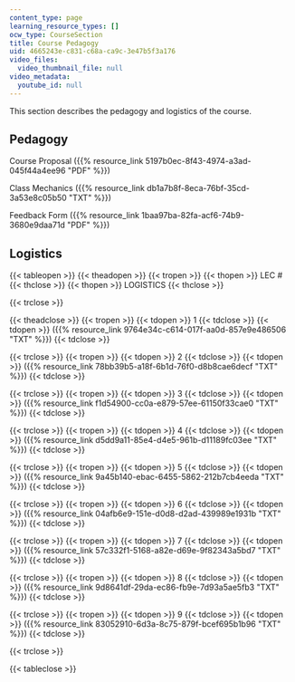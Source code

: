 ```yaml
---
content_type: page
learning_resource_types: []
ocw_type: CourseSection
title: Course Pedagogy
uid: 4665243e-c831-c68a-ca9c-3e47b5f3a176
video_files:
  video_thumbnail_file: null
video_metadata:
  youtube_id: null
---
```


This section describes the pedagogy and logistics of the course.

Pedagogy
--------

Course Proposal ({{% resource_link 5197b0ec-8f43-4974-a3ad-045f44a4ee96 "PDF" %}})

Class Mechanics ({{% resource_link db1a7b8f-8eca-76bf-35cd-3a53e8c05b50 "TXT" %}})

Feedback Form ({{% resource_link 1baa97ba-82fa-acf6-74b9-3680e9daa71d "PDF" %}})

Logistics
---------

{{< tableopen >}}
{{< theadopen >}}
{{< tropen >}}
{{< thopen >}}
LEC #
{{< thclose >}}
{{< thopen >}}
LOGISTICS
{{< thclose >}}

{{< trclose >}}

{{< theadclose >}}
{{< tropen >}}
{{< tdopen >}}
1
{{< tdclose >}}
{{< tdopen >}}
({{% resource_link 9764e34c-c614-017f-aa0d-857e9e486506 "TXT" %}})
{{< tdclose >}}

{{< trclose >}}
{{< tropen >}}
{{< tdopen >}}
2
{{< tdclose >}}
{{< tdopen >}}
({{% resource_link 78bb39b5-a18f-6b1d-76f0-d8b8cae6decf "TXT" %}})
{{< tdclose >}}

{{< trclose >}}
{{< tropen >}}
{{< tdopen >}}
3
{{< tdclose >}}
{{< tdopen >}}
({{% resource_link f1d54900-cc0a-e879-57ee-61150f33cae0 "TXT" %}})
{{< tdclose >}}

{{< trclose >}}
{{< tropen >}}
{{< tdopen >}}
4
{{< tdclose >}}
{{< tdopen >}}
({{% resource_link d5dd9a11-85e4-d4e5-961b-d11189fc03ee "TXT" %}})
{{< tdclose >}}

{{< trclose >}}
{{< tropen >}}
{{< tdopen >}}
5
{{< tdclose >}}
{{< tdopen >}}
({{% resource_link 9a45b140-ebac-6455-5862-212b7cb4eeda "TXT" %}})
{{< tdclose >}}

{{< trclose >}}
{{< tropen >}}
{{< tdopen >}}
6
{{< tdclose >}}
{{< tdopen >}}
({{% resource_link 04afb6e9-151e-d0d8-d2ad-439989e1931b "TXT" %}})
{{< tdclose >}}

{{< trclose >}}
{{< tropen >}}
{{< tdopen >}}
7
{{< tdclose >}}
{{< tdopen >}}
({{% resource_link 57c332f1-5168-a82e-d69e-9f82343a5bd7 "TXT" %}})
{{< tdclose >}}

{{< trclose >}}
{{< tropen >}}
{{< tdopen >}}
8
{{< tdclose >}}
{{< tdopen >}}
({{% resource_link 9d8641df-29da-ec86-fb9e-7d93a5ae5fb3 "TXT" %}})
{{< tdclose >}}

{{< trclose >}}
{{< tropen >}}
{{< tdopen >}}
9
{{< tdclose >}}
{{< tdopen >}}
({{% resource_link 83052910-6d3a-8c75-879f-bcef695b1b96 "TXT" %}})
{{< tdclose >}}

{{< trclose >}}

{{< tableclose >}}